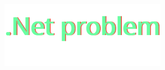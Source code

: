 <a href="https://github.com/Nikola-Ver?tab=repositories">
<p align="center">
<img src="logo.svg">
</p>
</a>
